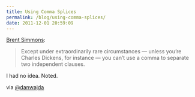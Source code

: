 ```yaml
---
title: Using Comma Splices
permalink: /blog/using-comma-splices/
date: 2011-12-01 20:59:09
---
```


[Brent Simmons](http://inessential.com/2011-11-29/shock_the_monocle): 

> Except under extraordinarily rare circumstances — unless you’re Charles Dickens, for instance — you can’t use a comma to separate two independent clauses.

I had no idea. Noted.

via [@danwajda](http://twitter.com/danwajda/status/141963467207872512)